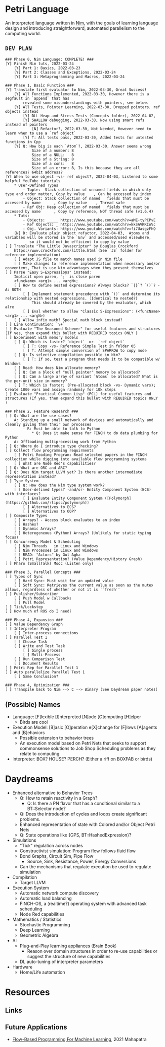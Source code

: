 # Petri Language  
An interpreted language written in [Nim](https://nim-lang.org/), with the goals of learning language design and introducing straightforward, automated parallelism to the computing world.

## `DEV PLAN`
```
### Phase 0, Nim Language: COMPLETE! ###
[Y] Finish Nim tuts, 2022-03-24
    [Y] Part 1: Basics, 2022-03-23
    [Y] Part 2: Classes and Exceptions, 2022-03-24
    [Y] Part 3: Metaprogramming and Macros, 2022-03-24

### Phase 1, Basic Function ###
[Y] Translate first evaluator to Nim, 2022-03-30, Great Success!
    [Y] All Functions Implemented, 2022-03-30, However there is a segfault in `append` that has 
        revealed some misunderstandings with pointers, see below.
    [Y] All Tests, Pointer Learning, 2022-03-30, Dropped pointers, ref objects instead
        [Y] DLL Heap and Stress Tests (Concepts folder), 2022-04-02,
        [Y] SWALLOW debugging, 2022-03-30, Now using smart refs instead of pointers
            [N] Refactor?, 2022-03-30, Not Needed, However need to learn when to use a `ref object`
        [Y] T: All tests pass, 2022-03-30, Added tests for untested functions in Cpp
    [Y] Q: How big is each `Atom`?, 2022-03-30, Answer seems wrong
            Size of a number: 8
            Size of a NULL:   8
            Size of a String: 8
            Size of a cons:   8
            Size of an error: 8, Is this because they are all references? 64bit address?
[Y] When to use object -vs- ref object?, 2022-04-03, Listened to some helpful YouTube tutorials
    * User-Defined Types
        - Tuple:  Stack collection of unnamed fields in which only type and order matter, Copy by value    , Can be accessed by index
        - Object: Stack collection of named   fields that must be accessed by name      , Copy by value    , Thread safe
        - Ref Obj: Heap collection of named   fields that must be accessed by name      , Copy by reference, NOT thread safe (v1.6.4)
    * Tuts:
        - Objects: _____ https://www.youtube.com/watch?v=aME-tyPCPvE
        - Ref Objects: _ https://www.youtube.com/watch?v=kkSAVKKIoVc
        - Obj. Variants: https://www.youtube.com/watch?v=fi7UasgzFhQ
    [N] D: Evaluate plain object refactor, 2022-04-03,  Atoms and variables will be stored in the `Env` and accessed/used elsewhere, 
           so it would not be efficient to copy by value
[ ] Translate "The Little Javascripter" by Douglas Crockford
    https://www.crockford.com/little.html (See `JS` folder for reference implementation)
    [ ] Adapt JS file to match names used in Nim file
    [ ] Make changes to reference implementation when necessary and/or convenient, That is use Nim advantages when they present themselves
[ ] Parse "Easy S-Expressions" instead: 
    Implicit open paren, `;` is close paren
    <funcName> <arg1> ... <argN>;
    [ ] How to define nested expressions? Always blocks? `{}`? `()`? - A: BOTH
        [ ] Implement statement precedence with `()` and determine its relationship with nested expressions. (Identical to nested?)
            This should already be covered by the evaluator, which alre
        [ ] Eval whether to allow "Classic S-Expressions": (<funcName> <arg1> ... <argN>)
    [ ] Allow infix math? Special math block instead?
[ ] Line Continuation: `\+`    
[ ] Evaluate "The Seasoned Schemer" for useful features and structures (If yes, then expand this bullet with REQUIRED topics ONLY )
[ ] Experiment with memory models
    [ ] Q: Which is faster? `object` -or- `ref object`
        [ ] T: Copy -vs- Reference Simple Test in folder 05
        [ ] T: Attempt simple conversion of SPARROW to copy mode
    [ ] Q: Is selective compilation possible in Nim?
        [ ] T: If so, test a program that needs it to be compatible w/ Windows
    [ ] Read: How does Nim allocate memory?
    [ ] Q: Can a block of "null pointer" memory be allocated?
    [ ] Q: Can a large array of variant `Atoms` be allocated? What is the per-unit size in memory?
    [ ] T: Which is faster; (Pre-allocated block -vs- Dynamic vars); Create 1000 vars and assign randomly for 10k steps
[ ] Evaluate "Practical Common Lisp" (PCL) for useful features and structures (If yes, then expand this bullet with REQUIRED topics ONLY )

### Phase 2, Feature Research ###
[ ] Q: What are the use cases?
    A: Standing up a small network of devices and automatically and cleanly giving them their own processes
        - R: Must be able to talk to Python
            * Q: Does it make sense for FINCH to do data plumbing for Python
    A: Offloading multiprocessing work from Python
[ ] Q: Where do I introduce type checking?
[ ] Collect flow programming requirments
    [ ] Petri Reading Program: Read selected papers in the FINCH collection while digging into available flow programming systems
    [ ] What are Node Red's capabilities?
[ ] Q: What are ORC and ARC?
[ ] Q: Does Nim target LLVM yet? Is there another intermediate representation instead?
[ ] Type System
    [ ] Q: How does the Nim type system work?
    [ ] User-defined types? -and/or- Entity Component System (ECS) with interfaces?
        [ ] Evaluate Entity Component System ([Polymorph](https://github.com/rlipsc/polymorph))
        [ ] Alternatives to ECS?
        [ ] Alternatives to OOP?
[ ] Composite Types
    [ ] Arrays? - Access block evaluates to an index
    [ ] Hashes?
    [ ] Dynamic Arrays?
    [ ] Heterogeneous (Python) Arrays? (Unlikely for static typing focus)
[ ] Concurrency Model & Scheduling
    [ ] Nim Threads   in Linux and Windows
    [ ] Nim Processes in Linux and Windows
    [ ] READ: "Actors" by Gul Agha
    [ ] Petri Representation? (Value Dependency/History Graph)
[ ] Pharo (SmallTalk) Mooc (Listen only)

### Phase 3, Parallel Concepts ###
[ ] Types of Sync
    [ ] Hard Sync: Must wait for an updated value
    [ ] Soft Sync: Retrieves the current value as soon as the mutex allows, regardless of whether or not it is ``fresh''
[ ] Publisher/Subscriber
    [ ] Push Model w Callbacks
    [ ] Pull Model
[ ] Tick/Lockstep
[ ] How much of ROS do I need?
    
### Phase 4, Expansion ###
[ ] Value Dependency Graph
[ ] Interpreter Program
    [ ] Inter-process connections
[ ] Parallel Test 1
    [ ] Choose Task
    [ ] Write and Test Task
        [ ] Single process
        [ ] Multi-Process
    [ ] Run Comparison Test
    [ ] Document Results
[ ] Petri Rep for Parallel Test 1
[ ] Auto parallelize Parallel Test 1
    [ ] Same Conclusion?
    
### Phase 4, Optimization ###
[ ] Transpile back to Nim --> C --> Binary (See Daydream paper notes)
```

## (Possible) Names
* Language: [F]lexible [I]nterpreted [N]ode [C]omputing [H]elper
    - Birds are cool
* Execution Model: [B]asic [O]peration e[X]change for [F]lows [A]agents and [B]ehaviors
    - Possible extension to behavior trees
    - An execution model based on Petri Nets that seeks to support commonsense solutions to Job Shop Scheduling problems as they relate to computing
* Interpreter: BOX? HOUSE? PERCH? (Either a riff on BOXFAB or birds)


# Daydreams
* Enhanced alternative to Behavior Trees
    - Q: How to retain reactivity in a Graph?
        - Q: Is there a PN flavor that has a conditional similar to a BT::Selector node? 
    - Q: Does the introduction of cycles and loops create significant problems.
    - Enhanced representation of state with Colored and/or Object Petri Nets
    - Q: State operations like {GPS, BT::HashedExpression}?
* Simulations
    - "Tick" regulation across nodes
    - Constructivist simulation: Program flow follows fluid flow
    - Bond Graphs, Circuit Sim, Pipe Flow
        - Source, Sink, Resistance, Power, Energy Conversions
    - Can the mechanisms that regulate execution be used to regulate simulation
* Compilation
    - Target LLVM
* Execution System
    - Automatic network compute discovery 
    - Automatic load balancing
    - FINCH-OS, a (realtime?) operating system with advanced task scheduling
    - Node Red capabilities
* Mathematics / Statistics
    - Stochastic Programming
    - Deep Learning
    - Geometric Algebra
* AI
    - Plug-and-Play learning appliances (Brain Book)
        - Reason over domain structures in order to re-use capabilities or suggest the structure of new capabilities
    - DL auto-tuning of interpreter parameters
* Hardware
    - Home/Life automation

# Resources

## Links

## Future Applications
* [Flow-Based Programming For Machine Learning](https://assets.researchsquare.com/files/rs-707294/v1_covered.pdf), 2021 Mahapatra
